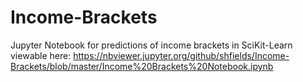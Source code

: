 # Income-Brackets

Jupyter Notebook for predictions of income brackets in SciKit-Learn
viewable here: https://nbviewer.jupyter.org/github/shfields/Income-Brackets/blob/master/Income%20Brackets%20Notebook.ipynb
